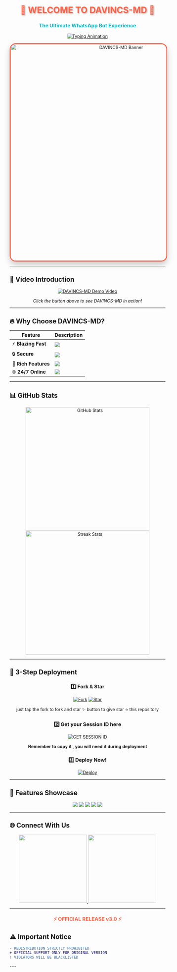 <h1 align="center" style="color: #FF6347; text-shadow: 2px 2px 4px rgba(0,0,0,0.3); animation: glow 2s infinite alternate;">🌟 WELCOME TO DAVINCS-MD 🌟</h1>
<h3 align="center" style="color: #1BAFBA; font-weight: bold;">The Ultimate WhatsApp Bot Experience</h3>

<p align="center">
  <a href="https://git.io/typing-svg">
    <img src="https://readme-typing-svg.demolab.com?font=Black+Ops+One&size=40&duration=3000&pause=500&color=FF6347&center=true&width=900&height=100&lines=HELLO+WORLD!+👋;THIS+IS+DAVINCS-MD+🤖;MOST+POWERFUL+WHATSAPP+BOT+⚡;CREATED+BY+ALLAN+DAVINCS+💻;OFFICIALLY+LAUNCHED+05.4.2025+🎉" alt="Typing Animation" />
  </a>
</p>

<p align="center">
  <img src="https://files.catbox.moe/uq0rgr.jpg" alt="DAVINCS-MD Banner" width="700" style="border-radius: 20px; box-shadow: 0 10px 20px rgba(0,0,0,0.2); border: 3px solid #FF6347;"/>
</p>

---

## 🎥 **Video Introduction**
<div align="center">
  
[![DAVINCS-MD Demo Video](https://img.shields.io/badge/▶️-WATCH_INTRO_VIDEO-FF0000?style=for-the-badge&logo=youtube)](YOUR_VIDEO_LINK_HERE)
  
*Click the button above to see DAVINCS-MD in action!*

</div>

---

## 🔥 **Why Choose DAVINCS-MD?**
<div align="center">
  
| Feature | Description |
|---------|-------------|
| ⚡ **Blazing Fast** | <img src="https://img.shields.io/badge/SPEED-0.2s_response-00FF00?style=flat-square&logo=fastapi"> |
| 🔒 **Secure** | <img src="https://img.shields.io/badge/ENCRYPTION-End--to--end-1BAFBA?style=flat-square&logo=keycdn"> |
| 🎨 **Rich Features** | <img src="https://img.shields.io/badge/COMMANDS-600+-FF6347?style=flat-square&logo=terminal"> |
| 🌐 **24/7 Online** | <img src="https://img.shields.io/badge/UPTIME-99.9%25-9400D3?style=flat-square&logo=heroku"> |

</div>

---

## 📊 **GitHub Stats**
<p align="center">
  <a href="https://github.com/9Wish882/DAVINCS-MD">
    <img src="https://github-readme-stats.vercel.app/api?username=9Wish882&show_icons=true&theme=radical&include_all_commits=true" alt="GitHub Stats" width="400"/>
    <img src="https://github-readme-streak-stats.herokuapp.com/?user=9Wish882&theme=dark&fire=FF6347&currStreakNum=1BAFBA" alt="Streak Stats" width="400"/>
  </a>
</p>

---

## 🚀 **3-Step Deployment**
<div align="center">

### 1️⃣ **Fork & Star**
[![Fork](https://img.shields.io/github/forks/9Wish882/DAVINCS-MD?label=FORK&style=social&logo=git&logoColor=white)](https://github.com/9Wish882/DAVINCS-MD/fork)
[![Star](https://img.shields.io/github/stars/9Wish882/DAVINCS-MD?label=STAR&style=social&logo=github)](https://github.com/9Wish882/DAVINCS-MD)

just tap the fork to fork and star ✨ button to give star ⭐ this repository 

### 2️⃣ **Get your Session ID here**
[![GET SESSION ID](https://img.shields.io/badge/GET_SESSION_ID-1BAFBA?style=for-the-badge&logo=connectdevelop&logoColor=white&labelColor=FF6347)](https://davincs-id.onrender.com/)

𝐑𝐞𝐦𝐞𝐦𝐛𝐞𝐫 𝐭𝐨 𝐜𝐨𝐩𝐲 𝐢𝐭 , 𝐲𝐨𝐮 𝐰𝐢𝐥𝐥 𝐧𝐞𝐞𝐝 𝐢𝐭 𝐝𝐮𝐫𝐢𝐧𝐠 𝐝𝐞𝐩𝐥𝐨𝐲𝐦𝐞𝐧𝐭

### 3️⃣ **Deploy Now!**
[![Deploy](https://img.shields.io/badge/DEPLOY_TO_HEROKU-430098?style=for-the-badge&logo=heroku&logoColor=white)](https://heroku.com/deploy?template=https://github.com/9Wish882/DAVINCS-MD)

</div>

---

## 🎯 **Features Showcase**
<p align="center">
  <img src="https://img.shields.io/badge/AI_CHAT-FF6347?style=for-the-badge&logo=openai&logoColor=white">
  <img src="https://img.shields.io/badge/STICKER_MAKER-1BAFBA?style=for-the-badge&logo=stickermule&logoColor=white">
  <img src="https://img.shields.io/badge/MUSIC_DOWNLOADER-9400D3?style=for-the-badge&logo=deezer&logoColor=white">
  <img src="https://img.shields.io/badge/GAME_MODULES-00FF00?style=for-the-badge&logo=gamejolt&logoColor=white">
  <img src="https://img.shields.io/badge/ADMIN_TOOLS-FF0000?style=for-the-badge&logo=adminer&logoColor=white">
</p>

---

## 🌐 **Connect With Us**
<p align="center">
  <a href="https://davincs-online.netlify.app">
    <img src="https://img.shields.io/badge/OFFICIAL_WEBSITE-1BAFBA?style=for-the-badge&logo=google-chrome&logoColor=white" width="220">
  </a>
  <a href="mailto:support@davincs.com">
    <img src="https://img.shields.io/badge/📧_EMAIL_SUPPORT-FF6347?style=for-the-badge&logo=mail.ru&logoColor=white" width="220">
  </a>
</p>

---

<h3 align="center" style="color: #FF6347; animation: pulse 1.5s infinite;">⚡ OFFICIAL RELEASE v3.0 ⚡</h3>

## ⚠️ **Important Notice**
```diff
- REDISTRIBUTION STRICTLY PROHIBITED 
+ OFFICIAL SUPPORT ONLY FOR ORIGINAL VERSION
! VIOLATORS WILL BE BLACKLISTED

---
